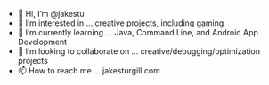 - 👋 Hi, I’m @jakestu
- 👀 I’m interested in ... creative projects, including gaming
- 🌱 I’m currently learning ... Java, Command Line, and Android App Development
- 💞️ I’m looking to collaborate on ... creative/debugging/optimization projects
- 📫 How to reach me ... jakesturgill.com

<!---
jakestu/jakestu is a ✨ special ✨ repository because its `README.md` (this file) appears on your GitHub profile.
You can click the Preview link to take a look at your changes.
--->
